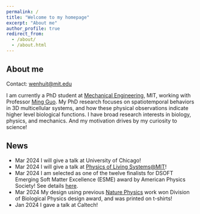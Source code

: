 ```yaml
---
permalink: /
title: "Welcome to my homepage"
excerpt: "About me"
author_profile: true
redirect_from: 
  - /about/
  - /about.html
---
```


About me
----
Contact: [wenhuit@mit.edu](wenhuit@mit.edu)

I am currently a PhD student at [Mechanical Engineering](https://meche.mit.edu), MIT, working with Professor [Ming Guo](https://www.guolab.mit.edu). My PhD research focuses on spatiotemporal behaviors in 3D multicellular systems, and how these physical observations indicate higher level biological functions. I have broad research interests in biology, physics, and mechanics. And my motivation drives by my curiosity to science!

News
----
* Mar 2024  I will give a talk at University of Chicago!
* Mar 2024  I will give a talk at [Physics of Living Systems@MIT](https://sites.google.com/view/pls-short-talks/home)!
* Mar 2024  I am selected as one of the twelve finalists for DSOFT Emerging Soft Matter Excellence (ESME) award by American Physics Society! See details [here](https://engage.aps.org/dsoft/honors/esme-award?_gl=1*tgc5yb*_ga*MjAwNTYxNDM4Mi4xNjY5NzYxMTk5*_ga_1CCM6YP0WF*MTcwOTA3MTg5MS4xMzAuMC4xNzA5MDcxODkxLjYwLjAuMA..).
* Mar 2024  My design using previous [Nature Physics](https://www.nature.com/articles/s41567-022-01747-0) work won Division of Biological Physics design award, and was printed on t-shirts!
* Jan 2024  I gave a talk at Caltech!






